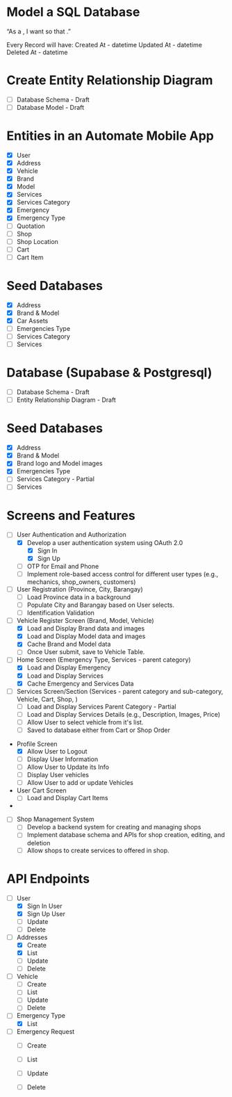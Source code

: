 # Model a SQL Database


“As a <type of user>, I want <some goal> so that <some reason>.” 

Every Record will have:
Created At - datetime
Updated At - datetime
Deleted At - datetime
# Create Entity Relationship Diagram
* [ ] Database Schema - Draft
* [ ] Database Model - Draft

# Entities in an Automate Mobile App
* [x] User
* [x] Address
* [x] Vehicle
* [x] Brand
* [x] Model
* [x] Services
* [x] Services Category
* [x] Emergency
* [x] Emergency Type
* [ ] Quotation
* [ ] Shop
* [ ] Shop Location
* [ ] Cart
* [ ] Cart Item
# Seed Databases
  * [x] Address
  * [x] Brand & Model
  * [x] Car Assets
  * [ ] Emergencies Type
  * [ ] Services Category 
  * [ ] Services
# Database (Supabase & Postgresql)
* [ ] Database Schema - Draft
* [ ] Entity Relationship Diagram - Draft

# Seed Databases
  * [x] Address
  * [x] Brand & Model
  * [x] Brand logo and Model images
  * [x] Emergencies Type
  * [ ] Services Category - Partial
  * [ ] Services

# Screens and Features
* [ ] User Authentication and Authorization
  * [x] Develop a user authentication system using OAuth 2.0 
    * [x] Sign In
    * [x] Sign Up  
  * [ ] OTP for Email and Phone 
  * [ ] Implement role-based access control for different user types (e.g., mechanics, shop_owners, customers)
  
* [ ] User Registration (Province, City, Barangay)
  * [ ] Load Province data in a background
  * [ ] Populate City and Barangay based on User selects.
  * [ ] Identification Validation  

* [ ] Vehicle Register Screen (Brand, Model, Vehicle) 
  * [x] Load and Display Brand data and images
  * [x] Load and Display Model data and images
  * [x] Cache Brand and Model data
  * [ ] Once User submit, save to Vehicle Table.
 
* [ ] Home Screen (Emergency Type, Services - parent category)
  * [x] Load and Display Emergency
  * [x] Load and Display Services 
  * [x] Cache Emergency and Services Data

* [ ] Services Screen/Section (Services - parent category and sub-category, Vehicle, Cart, Shop, )
  * [ ] Load and Display Services Parent Category - Partial
  * [ ] Load and Display Services Details (e.g., Description, Images, Price)
  * [ ] Allow User to select vehicle from it's list.
  * [ ] Saved to database either from Cart or Shop Order
* Profile Screen 
  * [x] Allow User to Logout
  * [ ] Display User Information
  * [ ] Allow User to Update its Info
  * [ ] Display User vehicles
  * [ ] Allow User to add or update Vehicles
  
* User Cart Screen
  * [ ] Load and Display Cart Items
* 

* [ ] Shop Management System
  * [ ] Develop a backend system for creating and managing shops 
  * [ ] Implement database schema and APIs for shop creation, editing, and deletion
  * [ ] Allow shops to create services to offered in shop.

# API Endpoints
* [ ] User
  * [x] Sign In User
  * [x] Sign Up User
  * [ ] Update
  * [ ] Delete 
* [ ] Addresses
  * [x] Create
  * [x] List
  * [ ] Update
  * [ ] Delete
* [ ] Vehicle
  * [ ] Create
  * [ ] List
  * [ ] Update
  * [ ] Delete
* [ ] Emergency Type
  * [x] List
* [ ] Emergency Request
  * [ ] Create
  * [ ] List
  * [ ] Update
  * [ ] Delete
 
  


